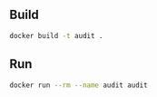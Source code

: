 ## Build
```bash
docker build -t audit .
```

## Run
```bash
docker run --rm --name audit audit
```
